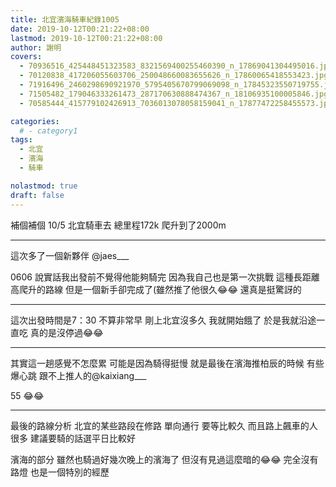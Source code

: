 ```yaml
---
title: 北宜濱海騎車紀錄1005
date: 2019-10-12T00:21:22+08:00
lastmod: 2019-10-12T00:21:22+08:00
author: 謝明
covers:
  - 70936516_425448451323583_8321569400255460390_n_17869041304495016.jpg
  - 70120838_417206055603706_250048660083655626_n_17860065418553423.jpg
  - 71916496_2460298690921970_5795405670799069098_n_17845323550719755.jpg
  - 71505482_179046333261473_287170630888474367_n_18106935100005846.jpg
  - 70585444_415779102426913_7036013078058159041_n_17877472258455573.jpg

categories:
  # - category1
tags:
  - 北宜
  - 濱海
  - 騎車

nolastmod: true
draft: false
---
```


補個補個
10/5
北宜騎車去
總里程172k
爬升到了2000m

<!--more-->
___

這次多了一個新夥伴 @jaes___

0606
說實話我出發前不覺得他能夠騎完
因為我自己也是第一次挑戰
這種長距離高爬升的路線
但是一個新手卻完成了(雖然推了他很久😂😂
還真是挺驚訝的
___

這次出發時間是7：30
不算非常早
剛上北宜沒多久
我就開始餓了
於是我就沿途一直吃
真的是沒停過😂😂
___

其實這一趟感覺不怎麼累
可能是因為騎得挺慢
就是最後在濱海推柏辰的時候 有些爆心跳
跟不上推人的@kaixiang___

55
😂😂
___

最後的路線分析
北宜的某些路段在修路 單向通行 要等比較久
而且路上飆車的人很多
建議要騎的話選平日比較好

濱海的部分
雖然也騎過好幾次晚上的濱海了
但沒有見過這麼暗的😂😂
完全沒有路燈
也是一個特別的經歷

